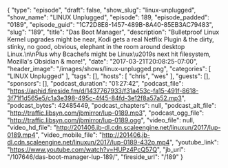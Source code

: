 {
  "type": "episode",
  "draft": false,
  "show_slug": "linux-unplugged",
  "show_name": "LINUX Unplugged",
  "episode": 189,
  "episode_padded": "0189",
  "episode_guid": "1C72D8E8-1457-489B-8A40-85EB3AC79483",
  "slug": "189",
  "title": "Das Boot Manager",
  "description": "Bulletproof Linux Kernel upgrades might be near, Kodi gets a real Netflix Plugin & the dirty, stinky, no good, obvious, elephant in the room around desktop Linux.\n\nPlus why Bcachefs might be Linux\u2019s next hit filesystem, Mozilla's Obsidian & more!",
  "date": "2017-03-21T20:08:25-07:00",
  "header_image": "/images/shows/linux-unplugged.png",
  "categories": [
    "LINUX Unplugged"
  ],
  "tags": [],
  "hosts": [
    "chris",
    "wes"
  ],
  "guests": [],
  "sponsors": [],
  "podcast_duration": "01:27:42",
  "podcast_file": "https://aphid.fireside.fm/d/1437767933/f31a453c-fa15-491f-8618-3f71f1d565e5/c1a3e398-495c-4f45-84fd-3e12f8a57a52.mp3",
  "podcast_bytes": 42485449,
  "podcast_chapters": null,
  "podcast_alt_file": "http://traffic.libsyn.com/jbmirror/lup-0189.mp3",
  "podcast_ogg_file": "http://traffic.libsyn.com/jbmirror/lup-0189.ogg",
  "video_file": null,
  "video_hd_file": "http://201406.jb-dl.cdn.scaleengine.net/linuxun/2017/lup-0189.mp4",
  "video_mobile_file": "http://201406.jb-dl.cdn.scaleengine.net/linuxun/2017/lup-0189-432p.mp4",
  "youtube_link": "https://www.youtube.com/watch?v=HUPz4PcQ57Q",
  "jb_url": "/107646/das-boot-manager-lup-189/",
  "fireside_url": "/189"
}

